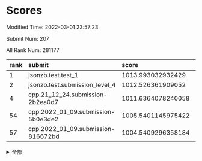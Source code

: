 # Scores

Modified Time: 2022-03-01 23:57:23

Submit Num: 207

All Rank Num: 281177

| rank |               submit               |       score        |       sigma        | pk_num |
| :--- | :--------------------------------- | :----------------- | :----------------- | :----- |
| 1    | jsonzb.test.test_1                 | 1013.993032932429  | 0.7955631057969252 | 5430   |
| 2    | jsonzb.test.submission_level_4     | 1012.526361909052  | 0.8216014604252807 | 5425   |
| 4    | cpp.21_12_24.submission-2b2ea0d7   | 1011.6364078240058 | 0.7588652544914158 | 5435   |
| 54   | cpp.2022_01_09.submission-5b0e3de2 | 1005.5401145975422 | 0.7265990030888737 | 5431   |
| 57   | cpp.2022_01_09.submission-816672bd | 1004.5409296358184 | 0.7128794013286113 | 5430   |


<details>
<summary>全部</summary>

| rank |                 submit                 |       score        |       sigma        | pk_num |
| :--- | :------------------------------------- | :----------------- | :----------------- | :----- |
| 1    | jsonzb.test.test_1                     | 1013.993032932429  | 0.7955631057969252 | 5430   |
| 2    | jsonzb.test.submission_level_4         | 1012.526361909052  | 0.8216014604252807 | 5425   |
| 3    | gobigger.level_3.submission_level_3_10 | 1011.988922722048  | 0.7969664956469552 | 5436   |
| 4    | cpp.21_12_24.submission-2b2ea0d7       | 1011.6364078240058 | 0.7588652544914158 | 5435   |
| 5    | gobigger.level_3.submission_level_3_38 | 1011.4226010749201 | 0.7809912157727184 | 5436   |
| 6    | gobigger.level_3.submission_level_3_36 | 1011.3506946403916 | 0.777984840069237  | 5437   |
| 7    | gobigger.level_3.submission_level_3_44 | 1011.3129549646782 | 0.7862079965165474 | 5432   |
| 8    | gobigger.level_3.submission_level_3_15 | 1011.3084576765909 | 0.7483806932221901 | 5430   |
| 9    | gobigger.level_3.submission_level_3_13 | 1011.2407882211598 | 0.7777594121311486 | 5437   |
| 10   | gobigger.level_3.submission_level_3_40 | 1011.1673945980981 | 0.7569957115993747 | 5435   |
| 11   | gobigger.level_3.submission_level_3_5  | 1011.0401677973468 | 0.7736555794323818 | 5431   |
| 12   | gobigger.level_3.submission_level_3_41 | 1011.010146995259  | 0.7888825835714234 | 5432   |
| 13   | gobigger.level_3.submission_level_3_25 | 1010.9739172644173 | 0.7639867261890563 | 5434   |
| 14   | gobigger.level_3.submission_level_3_7  | 1010.875047824741  | 0.7661470335672326 | 5434   |
| 15   | gobigger.level_3.submission_level_3_34 | 1010.7690075805752 | 0.7594448757547835 | 5437   |
| 16   | gobigger.level_3.submission_level_3_35 | 1010.6697596014172 | 0.755183923461167  | 5434   |
| 17   | gobigger.level_3.submission_level_3_31 | 1010.6658964021833 | 0.7487225319865878 | 5431   |
| 18   | gobigger.level_3.submission_level_3_28 | 1010.4458290027356 | 0.7719023994650623 | 5429   |
| 19   | gobigger.level_3.submission_level_3_33 | 1010.3900531483275 | 0.771766531321879  | 5432   |
| 20   | gobigger.level_3.submission_level_3_22 | 1010.3660454732145 | 0.7664351001164739 | 5434   |
| 21   | gobigger.level_3.submission_level_3_16 | 1010.3650146778159 | 0.7337508265613998 | 5432   |
| 22   | gobigger.level_3.submission_level_3_49 | 1010.3582429301209 | 0.7721481249887403 | 5437   |
| 23   | gobigger.level_3.submission_level_3_32 | 1010.3566982963949 | 0.7618250660707747 | 5431   |
| 24   | gobigger.level_3.submission_level_3_23 | 1010.2989797690668 | 0.7638112246226858 | 5434   |
| 25   | gobigger.level_3.submission_level_3_42 | 1010.2451959834846 | 0.7584987143527989 | 5436   |
| 26   | gobigger.level_3.submission_level_3_24 | 1010.1863882231298 | 0.7688439318665228 | 5438   |
| 27   | gobigger.level_3.submission_level_3_46 | 1010.105726577542  | 0.7389260753250632 | 5427   |
| 28   | gobigger.level_3.submission_level_3_47 | 1010.0833726851797 | 0.7560640400320803 | 5433   |
| 29   | gobigger.level_3.submission_level_3_20 | 1010.075894087348  | 0.7599070712657153 | 5436   |
| 30   | gobigger.level_3.submission_level_3_43 | 1010.0460942823086 | 0.7818131598744384 | 5431   |
| 31   | gobigger.level_3.submission_level_3_8  | 1009.9946004580784 | 0.7595884433942508 | 5431   |
| 32   | gobigger.level_3.submission_level_3_12 | 1009.8350123343712 | 0.769390364453945  | 5433   |
| 33   | gobigger.level_3.submission_level_3_21 | 1009.7938592724973 | 0.7567986772354178 | 5435   |
| 34   | gobigger.level_3.submission_level_3_2  | 1009.6562433138195 | 0.7716553984053965 | 5437   |
| 35   | gobigger.level_3.submission_level_3_3  | 1009.5261159238901 | 0.7487787248482582 | 5433   |
| 36   | gobigger.level_3.submission_level_3_1  | 1009.4136677378822 | 0.747136167058891  | 5431   |
| 37   | gobigger.level_3.submission_level_3_37 | 1009.371526734715  | 0.7485924464843358 | 5433   |
| 38   | gobigger.level_3.submission_level_3_45 | 1009.3710791586104 | 0.7371584542227322 | 5427   |
| 39   | gobigger.level_3.submission_level_3_30 | 1009.364602779427  | 0.7523860201414759 | 5433   |
| 40   | gobigger.level_3.submission_level_3_9  | 1009.3323872138335 | 0.7813433638860121 | 5431   |
| 41   | gobigger.level_3.submission_level_3_26 | 1009.285458896539  | 0.7638880272465357 | 5431   |
| 42   | gobigger.level_3.submission_level_3_27 | 1009.1821540572586 | 0.7427124948699135 | 5437   |
| 43   | gobigger.level_3.submission_level_3_29 | 1009.0595141001814 | 0.7680539967783895 | 5438   |
| 44   | gobigger.level_3.submission_level_3_19 | 1009.0354473412277 | 0.7534121868285694 | 5430   |
| 45   | gobigger.level_3.submission_level_3_48 | 1008.7679335239103 | 0.7566303170899356 | 5434   |
| 46   | gobigger.level_3.submission_level_3_14 | 1008.7416229101035 | 0.7594468172088985 | 5432   |
| 47   | gobigger.level_3.submission_level_3_4  | 1008.5512969438255 | 0.7618454494770759 | 5438   |
| 48   | gobigger.level_3.submission_level_3_39 | 1008.5443990324811 | 0.7406550664158157 | 5432   |
| 49   | gobigger.level_3.submission_level_3_17 | 1008.2840068181669 | 0.7506342907966772 | 5435   |
| 50   | gobigger.level_3.submission_level_3_11 | 1008.1768038448288 | 0.7260168712439229 | 5428   |
| 51   | gobigger.level_3.submission_level_3_18 | 1008.0711086676586 | 0.7408742265850697 | 5428   |
| 52   | gobigger.level_3.submission_level_3_0  | 1008.0638727870867 | 0.7389429651239601 | 5435   |
| 53   | gobigger.level_3.submission_level_3_6  | 1007.7097660298359 | 0.75222522772172   | 5437   |
| 54   | cpp.2022_01_09.submission-5b0e3de2     | 1005.5401145975422 | 0.7265990030888737 | 5431   |
| 55   | gobigger.level_1.submission_level_1_30 | 1004.6888047609699 | 0.7289826688677712 | 5432   |
| 56   | gobigger.level_1.submission_level_1_14 | 1004.6250032783105 | 0.7339742129857941 | 5435   |
| 57   | cpp.2022_01_09.submission-816672bd     | 1004.5409296358184 | 0.7128794013286113 | 5430   |
| 58   | gobigger.level_1.submission_level_1_11 | 1004.4175420343801 | 0.7284785471912893 | 5432   |
| 59   | gobigger.level_1.submission_level_1_37 | 1004.4086145394295 | 0.7185963103798079 | 5430   |
| 60   | gobigger.level_1.submission_level_1_24 | 1004.3734860250191 | 0.7041973718233077 | 5433   |
| 61   | gobigger.level_1.submission_level_1_49 | 1004.3665251679722 | 0.7016895876367497 | 5433   |
| 62   | gobigger.level_1.submission_level_1_7  | 1004.2570889161102 | 0.7169470203062084 | 5434   |
| 63   | gobigger.level_1.submission_level_1_4  | 1004.224624750323  | 0.7016485853835591 | 5437   |
| 64   | gobigger.level_1.submission_level_1_46 | 1004.194782902716  | 0.7205289598156797 | 5434   |
| 65   | gobigger.level_1.submission_level_1_31 | 1004.0608929043382 | 0.7197568012250317 | 5434   |
| 66   | gobigger.level_1.submission_level_1_28 | 1004.0224535064284 | 0.7226954266246094 | 5438   |
| 67   | gobigger.level_1.submission_level_1_17 | 1003.9943999669464 | 0.7268575228581532 | 5433   |
| 68   | gobigger.level_1.submission_level_1_13 | 1003.9938837393489 | 0.7027790480088698 | 5432   |
| 69   | gobigger.level_1.submission_level_1_26 | 1003.9791034668093 | 0.7180667768071065 | 5435   |
| 70   | gobigger.level_1.submission_level_1_48 | 1003.9333025744605 | 0.7070124973659792 | 5431   |
| 71   | gobigger.level_1.submission_level_1_21 | 1003.9302805836405 | 0.7228949011918426 | 5445   |
| 72   | gobigger.level_1.submission_level_1_32 | 1003.9222061837349 | 0.7264805280947458 | 5435   |
| 73   | gobigger.level_1.submission_level_1_27 | 1003.8479488336696 | 0.7143860396623555 | 5426   |
| 74   | gobigger.level_1.submission_level_1_8  | 1003.8333450618159 | 0.7345627343219425 | 5433   |
| 75   | gobigger.level_1.submission_level_1_10 | 1003.5498605521486 | 0.7253913579282126 | 5437   |
| 76   | gobigger.level_1.submission_level_1_38 | 1003.4979086999032 | 0.7177342647964564 | 5433   |
| 77   | gobigger.level_1.submission_level_1_34 | 1003.4631750789035 | 0.7117402011980618 | 5430   |
| 78   | gobigger.level_1.submission_level_1_25 | 1003.3854191152582 | 0.7222935271573776 | 5435   |
| 79   | gobigger.level_1.submission_level_1_20 | 1003.38022866775   | 0.7159153106892512 | 5432   |
| 80   | gobigger.level_1.submission_level_1_44 | 1003.3463857751475 | 0.7139131965349701 | 5439   |
| 81   | gobigger.level_1.submission_level_1_18 | 1003.3285580124468 | 0.7174585513673141 | 5428   |
| 82   | gobigger.level_1.submission_level_1_5  | 1003.3024954464827 | 0.7121288114909821 | 5434   |
| 83   | gobigger.level_1.submission_level_1_43 | 1003.3003590020157 | 0.704760439145207  | 5427   |
| 84   | gobigger.level_1.submission_level_1_19 | 1003.2567775640234 | 0.7075274434856371 | 5432   |
| 85   | gobigger.level_1.submission_level_1_15 | 1003.2042839376846 | 0.7123355392432769 | 5431   |
| 86   | gobigger.level_1.submission_level_1_22 | 1003.1857361592303 | 0.7021360518324259 | 5432   |
| 87   | gobigger.level_1.submission_level_1_29 | 1003.1763098569321 | 0.7331091565835083 | 5438   |
| 88   | gobigger.level_1.submission_level_1_35 | 1003.1483796602931 | 0.726579931636556  | 5434   |
| 89   | gobigger.level_1.submission_level_1_36 | 1003.1151207837887 | 0.7305433652995033 | 5434   |
| 90   | gobigger.level_1.submission_level_1_1  | 1003.0854876898426 | 0.7099400117114913 | 5435   |
| 91   | gobigger.level_1.submission_level_1_41 | 1003.0497475702198 | 0.711711912914666  | 5435   |
| 92   | gobigger.level_1.submission_level_1_45 | 1003.0341224500443 | 0.7132998982579237 | 5434   |
| 93   | gobigger.level_1.submission_level_1_47 | 1002.8589443393612 | 0.7129096441659906 | 5434   |
| 94   | gobigger.level_1.submission_level_1_16 | 1002.7155624040089 | 0.7147669946175357 | 5436   |
| 95   | gobigger.level_1.submission_level_1_9  | 1002.6734817523119 | 0.7137138248485022 | 5429   |
| 96   | gobigger.level_1.submission_level_1_40 | 1002.6684815850571 | 0.7202215439249535 | 5434   |
| 97   | gobigger.level_1.submission_level_1_2  | 1002.5423239455105 | 0.721703055936536  | 5442   |
| 98   | gobigger.level_1.submission_level_1_3  | 1002.4949818863947 | 0.7184947745106028 | 5437   |
| 99   | gobigger.level_1.submission_level_1_0  | 1002.4855436823747 | 0.7179304095334732 | 5434   |
| 100  | gobigger.level_1.submission_level_1_6  | 1002.4407848328708 | 0.7092527066137126 | 5435   |
| 101  | gobigger.level_1.submission_level_1_39 | 1002.4010221263543 | 0.7200227722144968 | 5435   |
| 102  | gobigger.level_1.submission_level_1_12 | 1002.3226683393526 | 0.7199144403561544 | 5440   |
| 103  | gobigger.level_1.submission_level_1_33 | 1002.1696176417685 | 0.7135027107026863 | 5431   |
| 104  | gobigger.level_1.submission_level_1_42 | 1001.9891964984628 | 0.7182315740043349 | 5439   |
| 105  | gobigger.level_1.submission_level_1_23 | 1001.8403247123351 | 0.7135341455768363 | 5433   |
| 106  | gobigger.random.submission_random_19   | 997.9959626127516  | 0.7037118417184846 | 5439   |
| 107  | gobigger.random.submission_random_18   | 997.6333136624144  | 0.7179008626024774 | 5431   |
| 108  | gobigger.random.submission_random_11   | 997.1218963395539  | 0.7135622785720892 | 5434   |
| 109  | gobigger.random.submission_random_37   | 996.9038573535329  | 0.7091313779279215 | 5427   |
| 110  | gobigger.random.submission_random_9    | 996.8301307242426  | 0.7232721028906732 | 5435   |
| 111  | gobigger.random.submission_random_13   | 996.731815536206   | 0.7051878652390005 | 5438   |
| 112  | gobigger.random.submission_random_1    | 996.7077060872713  | 0.7212463367619324 | 5431   |
| 113  | gobigger.random.submission_random_41   | 996.624493604901   | 0.7048365859054877 | 5433   |
| 114  | gobigger.random.submission_random_28   | 996.5822855286934  | 0.7144926546573417 | 5429   |
| 115  | gobigger.random.submission_random_24   | 996.5137261018526  | 0.7016147828451215 | 5435   |
| 116  | gobigger.random.submission_random_34   | 996.4656822971798  | 0.6973380480399736 | 5432   |
| 117  | gobigger.random.submission_random_16   | 996.4593681855272  | 0.701654034845738  | 5438   |
| 118  | gobigger.random.submission_random_5    | 996.4508498754166  | 0.7142488682977151 | 5433   |
| 119  | gobigger.random.submission_random_47   | 996.3502907397193  | 0.7101993888272287 | 5433   |
| 120  | gobigger.random.submission_random_48   | 996.2709667482471  | 0.7037986525061117 | 5429   |
| 121  | gobigger.random.submission_random_38   | 996.2499353162184  | 0.7065071072999356 | 5431   |
| 122  | gobigger.random.submission_random_44   | 996.230803969657   | 0.7203248990425866 | 5434   |
| 123  | gobigger.random.submission_random_40   | 996.1579620151925  | 0.7093114791174907 | 5440   |
| 124  | gobigger.random.submission_random_26   | 996.1324004550926  | 0.7239657220392065 | 5437   |
| 125  | gobigger.random.submission_random_14   | 996.1073059516564  | 0.7184929149064362 | 5427   |
| 126  | gobigger.random.submission_random_39   | 996.0953506906352  | 0.7130902213138046 | 5430   |
| 127  | gobigger.random.submission_random_0    | 996.0780412281905  | 0.7175610248165404 | 5434   |
| 128  | gobigger.random.submission_random_29   | 996.0593764099003  | 0.7018547683397778 | 5432   |
| 129  | gobigger.random.submission_random_27   | 996.0484203098418  | 0.7052322723073635 | 5433   |
| 130  | gobigger.random.submission_random_42   | 996.016439153589   | 0.7018240768245408 | 5429   |
| 131  | gobigger.random.submission_random_7    | 995.9713797710488  | 0.7184025176026116 | 5432   |
| 132  | gobigger.random.submission_random_10   | 995.958553637437   | 0.7120735856673545 | 5432   |
| 133  | gobigger.random.submission_random_25   | 995.9470942863148  | 0.7085402789050879 | 5440   |
| 134  | gobigger.random.submission_random_22   | 995.9429782015136  | 0.7114081065624512 | 5435   |
| 135  | gobigger.random.submission_random_49   | 995.8718129699377  | 0.7135190922887377 | 5435   |
| 136  | gobigger.random.submission_random_21   | 995.8536507049216  | 0.7075815713767606 | 5431   |
| 137  | gobigger.random.submission_random_45   | 995.7927767332857  | 0.705500211452053  | 5437   |
| 138  | gobigger.random.submission_random_12   | 995.7869391026471  | 0.7078321941250555 | 5434   |
| 139  | gobigger.random.submission_random_32   | 995.7359213114463  | 0.7169887216616837 | 5434   |
| 140  | gobigger.random.submission_random_23   | 995.693284048835   | 0.7355354941441258 | 5433   |
| 141  | gobigger.random.submission_random_17   | 995.5758515760234  | 0.7073343512023914 | 5438   |
| 142  | gobigger.random.submission_random_46   | 995.5377110310258  | 0.715693478542996  | 5434   |
| 143  | gobigger.random.submission_random_30   | 995.4667534717862  | 0.718683059080574  | 5434   |
| 144  | gobigger.random.submission_random_3    | 995.4284358250347  | 0.7074788016776306 | 5437   |
| 145  | gobigger.random.submission_random_33   | 995.4042191228876  | 0.7095920027887094 | 5433   |
| 146  | gobigger.random.submission_random_4    | 995.2636663574683  | 0.7094971534528054 | 5437   |
| 147  | gobigger.random.submission_random_8    | 995.2294315471736  | 0.7155785660364056 | 5434   |
| 148  | gobigger.random.submission_random_43   | 995.1261890356031  | 0.7065408996283888 | 5435   |
| 149  | gobigger.random.submission_random_6    | 995.0935735759215  | 0.7144905887822186 | 5427   |
| 150  | gobigger.random.submission_random_15   | 995.0790044827618  | 0.7103155479878417 | 5432   |
| 151  | gobigger.random.submission_random_36   | 995.0655005250022  | 0.711329391939236  | 5435   |
| 152  | gobigger.random.submission_random_31   | 995.0256149965506  | 0.7108840758769712 | 5431   |
| 153  | gobigger.random.submission_random_20   | 994.8679187277736  | 0.7087452190381501 | 5438   |
| 154  | gobigger.random.submission_random_2    | 994.5111373668143  | 0.7207820753554721 | 5430   |
| 155  | gobigger.random.submission_random_35   | 994.4734146655328  | 0.7180502103850179 | 5433   |
| 156  | gobigger.level_2.submission_level_2_20 | 994.2016731868204  | 0.7339729387308664 | 5432   |
| 157  | gobigger.level_2.submission_level_2_31 | 994.0299543027551  | 0.7357065889351249 | 5435   |
| 158  | gobigger.level_2.submission_level_2_48 | 993.7454286225963  | 0.7275752840054799 | 5430   |
| 159  | gobigger.level_2.submission_level_2_32 | 993.6556861964782  | 0.7296761953772488 | 5438   |
| 160  | gobigger.level_2.submission_level_2_19 | 993.3498386005508  | 0.7491258366594213 | 5433   |
| 161  | gobigger.level_2.submission_level_2_0  | 993.2698526561907  | 0.7436286243108643 | 5432   |
| 162  | gobigger.level_2.submission_level_2_10 | 993.1350109629561  | 0.7381096574488308 | 5434   |
| 163  | gobigger.level_2.submission_level_2_8  | 993.0778427151096  | 0.7401766028439155 | 5432   |
| 164  | gobigger.level_2.submission_level_2_21 | 993.0421006830537  | 0.7320326694310656 | 5432   |
| 165  | gobigger.level_2.submission_level_2_3  | 992.9494966129138  | 0.736428720826277  | 5432   |
| 166  | gobigger.level_2.submission_level_2_11 | 992.9192563588099  | 0.7509708895817094 | 5436   |
| 167  | gobigger.level_2.submission_level_2_27 | 992.9163323968165  | 0.7274809013269335 | 5432   |
| 168  | gobigger.level_2.submission_level_2_2  | 992.9142147640431  | 0.7335948349220505 | 5427   |
| 169  | gobigger.level_2.submission_level_2_44 | 992.7803476388965  | 0.7454200357569161 | 5434   |
| 170  | gobigger.level_2.submission_level_2_7  | 992.685788621249   | 0.7435330170863634 | 5433   |
| 171  | gobigger.level_2.submission_level_2_22 | 992.5438499537242  | 0.7372077791369568 | 5436   |
| 172  | gobigger.level_2.submission_level_2_16 | 992.5393257451144  | 0.7440910490037258 | 5422   |
| 173  | gobigger.level_2.submission_level_2_12 | 992.4706987989771  | 0.7487706621012096 | 5439   |
| 174  | gobigger.level_2.submission_level_2_25 | 992.4121234644917  | 0.7436675920007014 | 5432   |
| 175  | gobigger.level_2.submission_level_2_28 | 992.3712887032616  | 0.7361186219983212 | 5428   |
| 176  | gobigger.level_2.submission_level_2_9  | 992.3704910995988  | 0.7337919399557056 | 5428   |
| 177  | gobigger.level_2.submission_level_2_41 | 992.3589576532617  | 0.7411310944455357 | 5436   |
| 178  | gobigger.level_2.submission_level_2_18 | 992.158675841819   | 0.7472975694914002 | 5436   |
| 179  | gobigger.level_2.submission_level_2_23 | 992.1314580263927  | 0.7498740880822474 | 5442   |
| 180  | gobigger.level_2.submission_level_2_15 | 992.0630937013254  | 0.7368000476760218 | 5435   |
| 181  | gobigger.level_2.submission_level_2_38 | 991.9012564130759  | 0.7434470079688708 | 5430   |
| 182  | gobigger.level_2.submission_level_2_40 | 991.8966422977439  | 0.7688715210478432 | 5432   |
| 183  | gobigger.level_2.submission_level_2_33 | 991.8682729128708  | 0.7461374232968078 | 5431   |
| 184  | gobigger.level_2.submission_level_2_24 | 991.8558034279908  | 0.7427271334806194 | 5435   |
| 185  | gobigger.level_2.submission_level_2_34 | 991.8065695543036  | 0.7437757274765109 | 5435   |
| 186  | gobigger.level_2.submission_level_2_46 | 991.7636161078902  | 0.7813808935701538 | 5432   |
| 187  | gobigger.level_2.submission_level_2_5  | 991.7313446207763  | 0.7387378095198687 | 5432   |
| 188  | gobigger.level_2.submission_level_2_42 | 991.5281036837277  | 0.7461592987621402 | 5435   |
| 189  | gobigger.level_2.submission_level_2_30 | 991.5123473627708  | 0.7546112379496306 | 5434   |
| 190  | gobigger.level_2.submission_level_2_6  | 991.5044974204858  | 0.7637516092867156 | 5432   |
| 191  | gobigger.level_2.submission_level_2_14 | 991.121617137014   | 0.7639759453106321 | 5432   |
| 192  | gobigger.level_2.submission_level_2_35 | 991.0431005828909  | 0.7508243353964301 | 5433   |
| 193  | gobigger.level_2.submission_level_2_17 | 990.9963327772036  | 0.7535624297648785 | 5435   |
| 194  | gobigger.level_2.submission_level_2_36 | 990.9320170007524  | 0.7566567238427666 | 5435   |
| 195  | gobigger.level_2.submission_level_2_49 | 990.9236478806753  | 0.7671517741333699 | 5432   |
| 196  | gobigger.level_2.submission_level_2_47 | 990.9060144710865  | 0.7719221220111917 | 5433   |
| 197  | gobigger.level_2.submission_level_2_4  | 990.8545382315864  | 0.7664306240514784 | 5435   |
| 198  | gobigger.level_2.submission_level_2_45 | 990.8360401049854  | 0.7817467297012012 | 5435   |
| 199  | gobigger.level_2.submission_level_2_37 | 990.6216534103318  | 0.7747473946794567 | 5431   |
| 200  | gobigger.level_2.submission_level_2_39 | 990.5051729592514  | 0.765224405577017  | 5433   |
| 201  | gobigger.level_2.submission_level_2_29 | 990.4833256223956  | 0.7528229727396785 | 5428   |
| 202  | gobigger.level_2.submission_level_2_43 | 990.3346376142495  | 0.7591387510796351 | 5434   |
| 203  | gobigger.level_2.submission_level_2_1  | 990.2392084688393  | 0.7585420635899802 | 5426   |
| 204  | gobigger.level_2.submission_level_2_13 | 990.174245809788   | 0.7606921810926477 | 5435   |
| 205  | gobigger.level_2.submission_level_2_26 | 989.9818812785447  | 0.782469656760135  | 5437   |
| 206  | gobigger.none.submission_none_0        | 978.3424646856296  | 1.2611085574680123 | 5436   |
| 207  | gobigger.none.submission_none_1        | 976.2080400303385  | 1.4585706958289646 | 5435   |

</details>